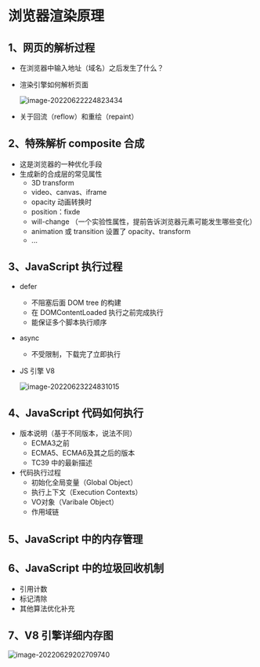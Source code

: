 # 浏览器渲染原理



## 1、网页的解析过程

- 在浏览器中输入地址（域名）之后发生了什么？

- 渲染引擎如何解析页面

  ![image-20220622224823434](https://tva1.sinaimg.cn/large/e6c9d24ely1h3heots8rcj21vp0u0adb.jpg)

- 关于回流（reflow）和重绘（repaint）



## 2、特殊解析 composite 合成

- 这是浏览器的一种优化手段
- 生成新的合成层的常见属性
  - 3D transform
  - video、canvas、iframe
  - opacity 动画转换时
  - position：fixde
  - will-change （一个实验性属性，提前告诉浏览器元素可能发生哪些变化）
  - animation 或 transition 设置了 opacity、transform
  - ...



## 3、JavaScript 执行过程

- defer

  - 不阻塞后面 DOM tree 的构建
  - 在 DOMContentLoaded 执行之前完成执行
  - 能保证多个脚本执行顺序

- async

  - 不受限制，下载完了立即执行

- JS 引擎 V8

  ![image-20220623224831015](https://tva1.sinaimg.cn/large/e6c9d24ely1h3ikb80uafj22480j242z.jpg)



## 4、JavaScript 代码如何执行

- 版本说明（基于不同版本，说法不同）
  - ECMA3之前
  - ECMA5、ECMA6及其之后的版本
  - TC39 中的最新描述
- 代码执行过程
  - 初始化全局变量（Global Object）
  - 执行上下文（Execution Contexts）
  - VO对象（Varibale Object）
  - 作用域链

## 5、JavaScript 中的内存管理



## 6、JavaScript 中的垃圾回收机制

- 引用计数
- 标记清除
- 其他算法优化补充



## 7、V8 引擎详细内存图

![image-20220629202709740](https://tva1.sinaimg.cn/large/e6c9d24ely1h3pdy2neh8j21ho0u0juk.jpg)